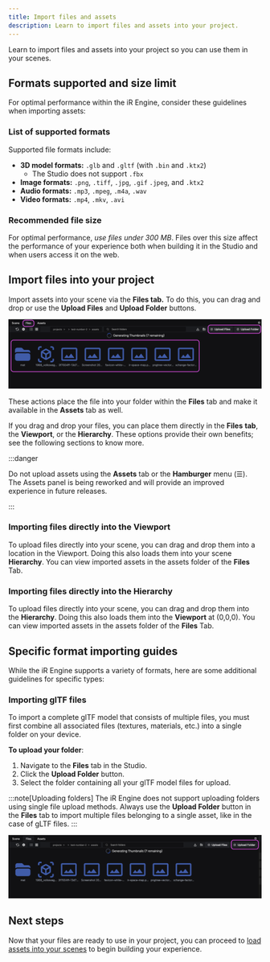 ```yaml
---
title: Import files and assets
description: Learn to import files and assets into your project.
---
```


Learn to import files and assets into your project so you can use them in your scenes.

## Formats supported and size limit

For optimal performance within the iR Engine, consider these guidelines when importing assets:

### List of supported formats

Supported file formats include:

- **3D model formats:** `.glb` and `.gltf` (with `.bin` and `.ktx2`)
  - The Studio does not support `.fbx`
- **Image formats:** `.png`, `.tiff`, `.jpg`, `.gif` `.jpeg`, and `.ktx2`
- **Audio formats:** `.mp3`, `.mpeg`, `.m4a`, `.wav`
- **Video formats:** `.mp4`, `.mkv`, `.avi`

### Recommended file size

For optimal performance, *use files under 300 MB*. Files over this size affect the performance of your experience both when building it in the Studio and when users access it on the web.

## Import files into your project

Import assets into your scene via the **Files tab.** To do this, you can drag and drop or use the **Upload Files** and **Upload Folder** buttons.

![Files tab displaying file upload options and current project files](../../../../assets/images/scene-development/work-with-assets/import-files-and-assets/files-tab-upload-options.png)

These actions place the file into your folder within the **Files** tab and make it available in the **Assets** tab as well.

If you drag and drop your files, you can place them directly in the **Files** **tab**, the **Viewport**, or the **Hierarchy**. These options provide their own benefits; see the following sections to know more.

:::danger

Do not upload assets using the **Assets** tab or the **Hamburger** menu (☰). The Assets panel is being reworked and will provide an improved experience in future releases.

:::

### Importing files directly into the Viewport

To upload files directly into your scene, you can drag and drop them into a location in the Viewport. Doing this also loads them into your scene **Hierarchy**. You can view imported assets in the assets folder of the **Files** Tab.

### Importing files directly into the Hierarchy

To upload files directly into your scene, you can drag and drop them into the **Hierarchy**. Doing this also loads them into the **Viewport** at (0,0,0). You can view imported assets in the assets folder of the **Files** Tab.

## Specific format importing guides

While the iR Engine supports a variety of formats, here are some additional guidelines for specific types:

### Importing glTF files

To import a complete glTF model that consists of multiple files, you must first combine all associated files (textures, materials, etc.) into a single folder on your device.

**To upload your folder**:

1. Navigate to the **Files** tab in the Studio.
2. Click the **Upload Folder** button.
3. Select the folder containing all your glTF model files for upload.

:::note[Uploading folders]
The iR Engine does not support uploading folders using single file upload methods. Always use the **Upload Folder** button in the **Files** tab to import multiple files belonging to a single asset, like in the case of gLTF files.
:::

![Upload Folder button location in the Files tab](../../../../assets/images/scene-development/work-with-assets/import-files-and-assets/upload-folder-button-location.png)

## Next steps

Now that your files are ready to use in your project, you can proceed to [load assets into your scenes](/scene-development/working-with-assets/load-assets-into-scenes) to begin building your experience.
